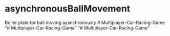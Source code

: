 # asynchronousBallMovement
Boiler plate for ball moving aysnchronously
#   M u l t i p l a y e r - C a r - R a c i n g - G a m e  
 "# Multiplayer-Car-Racing-Game" 
"# Multiplayer-Car-Racing-Game" 
